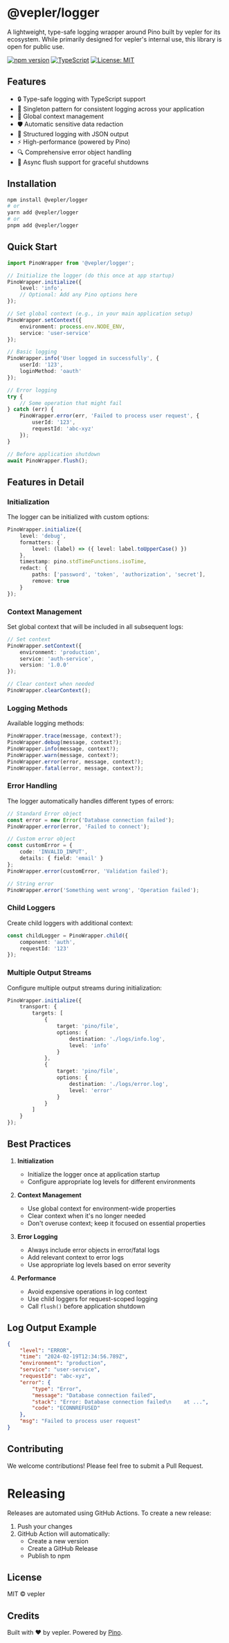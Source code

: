 # @vepler/logger

A lightweight, type-safe logging wrapper around Pino built by vepler for its ecosystem. While primarily designed for vepler's internal use, this library is open for public use.

[![npm version](https://img.shields.io/npm/v/@vepler/logger.svg)](https://www.npmjs.com/package/@vepler/logger)
[![TypeScript](https://img.shields.io/badge/TypeScript-Ready-blue.svg)](https://www.typescriptlang.org/)
[![License: MIT](https://img.shields.io/badge/License-MIT-yellow.svg)](https://opensource.org/licenses/MIT)

## Features

- 🔒 Type-safe logging with TypeScript support
- 🌟 Singleton pattern for consistent logging across your application
- 🔄 Global context management
- 🛡️ Automatic sensitive data redaction
- 🎯 Structured logging with JSON output
- ⚡ High-performance (powered by Pino)
- 🔍 Comprehensive error object handling
- 🌊 Async flush support for graceful shutdowns

## Installation

```bash
npm install @vepler/logger
# or
yarn add @vepler/logger
# or
pnpm add @vepler/logger
```

## Quick Start

```typescript
import PinoWrapper from '@vepler/logger';

// Initialize the logger (do this once at app startup)
PinoWrapper.initialize({
    level: 'info',
    // Optional: Add any Pino options here
});

// Set global context (e.g., in your main application setup)
PinoWrapper.setContext({
    environment: process.env.NODE_ENV,
    service: 'user-service'
});

// Basic logging
PinoWrapper.info('User logged in successfully', {
    userId: '123',
    loginMethod: 'oauth'
});

// Error logging
try {
    // Some operation that might fail
} catch (err) {
    PinoWrapper.error(err, 'Failed to process user request', {
        userId: '123',
        requestId: 'abc-xyz'
    });
}

// Before application shutdown
await PinoWrapper.flush();
```

## Features in Detail

### Initialization

The logger can be initialized with custom options:

```typescript
PinoWrapper.initialize({
    level: 'debug',
    formatters: {
        level: (label) => ({ level: label.toUpperCase() })
    },
    timestamp: pino.stdTimeFunctions.isoTime,
    redact: {
        paths: ['password', 'token', 'authorization', 'secret'],
        remove: true
    }
});
```

### Context Management

Set global context that will be included in all subsequent logs:

```typescript
// Set context
PinoWrapper.setContext({
    environment: 'production',
    service: 'auth-service',
    version: '1.0.0'
});

// Clear context when needed
PinoWrapper.clearContext();
```

### Logging Methods

Available logging methods:

```typescript
PinoWrapper.trace(message, context?);
PinoWrapper.debug(message, context?);
PinoWrapper.info(message, context?);
PinoWrapper.warn(message, context?);
PinoWrapper.error(error, message, context?);
PinoWrapper.fatal(error, message, context?);
```

### Error Handling

The logger automatically handles different types of errors:

```typescript
// Standard Error object
const error = new Error('Database connection failed');
PinoWrapper.error(error, 'Failed to connect');

// Custom error object
const customError = {
    code: 'INVALID_INPUT',
    details: { field: 'email' }
};
PinoWrapper.error(customError, 'Validation failed');

// String error
PinoWrapper.error('Something went wrong', 'Operation failed');
```

### Child Loggers

Create child loggers with additional context:

```typescript
const childLogger = PinoWrapper.child({
    component: 'auth',
    requestId: '123'
});
```

### Multiple Output Streams

Configure multiple output streams during initialization:

```typescript
PinoWrapper.initialize({
    transport: {
        targets: [
            { 
                target: 'pino/file',
                options: { 
                    destination: './logs/info.log',
                    level: 'info'
                }
            },
            {
                target: 'pino/file',
                options: {
                    destination: './logs/error.log',
                    level: 'error'
                }
            }
        ]
    }
});
```

## Best Practices

1. **Initialization**
    - Initialize the logger once at application startup
    - Configure appropriate log levels for different environments

2. **Context Management**
    - Use global context for environment-wide properties
    - Clear context when it's no longer needed
    - Don't overuse context; keep it focused on essential properties

3. **Error Logging**
    - Always include error objects in error/fatal logs
    - Add relevant context to error logs
    - Use appropriate log levels based on error severity

4. **Performance**
    - Avoid expensive operations in log context
    - Use child loggers for request-scoped logging
    - Call `flush()` before application shutdown

## Log Output Example

```json
{
    "level": "ERROR",
    "time": "2024-02-19T12:34:56.789Z",
    "environment": "production",
    "service": "user-service",
    "requestId": "abc-xyz",
    "error": {
        "type": "Error",
        "message": "Database connection failed",
        "stack": "Error: Database connection failed\n    at ...",
        "code": "ECONNREFUSED"
    },
    "msg": "Failed to process user request"
}
```

## Contributing

We welcome contributions! Please feel free to submit a Pull Request.

# Releasing
Releases are automated using GitHub Actions. To create a new release:

1. Push your changes
2. GitHub Action will automatically:
    - Create a new version
    - Create a GitHub Release
    - Publish to npm

## License

MIT © vepler

## Credits

Built with ❤️ by vepler. Powered by [Pino](https://getpino.io/).
